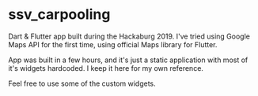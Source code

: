 # ssv_carpooling

Dart & Flutter app built during the Hackaburg 2019. I've tried using Google Maps API for the first time, using official Maps library for Flutter.

App was built in a few hours, and it's just a static application with most of it's widgets hardcoded. 
I keep it here for my own reference.

Feel free to use some of the custom widgets.
